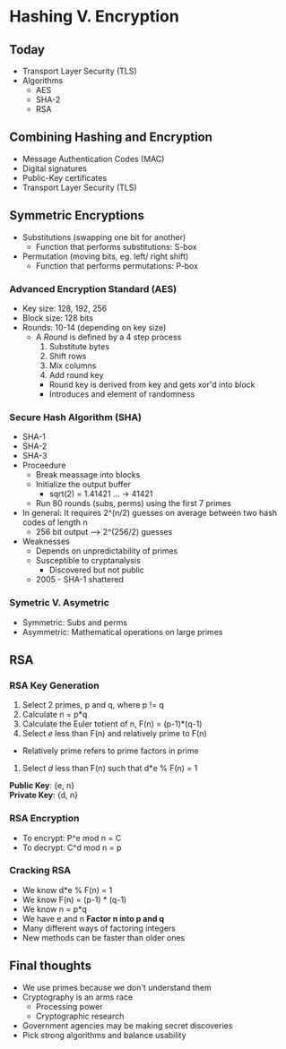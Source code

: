 Hashing V. Encryption
============================

## Today
* Transport Layer Security (TLS)
* Algorithms
  * AES
  * SHA-2
  * RSA

## Combining Hashing and Encryption
* Message Authentication Codes (MAC)
* Digital signatures
* Public-Key certificates
* Transport Layer Security (TLS)

## Symmetric Encryptions
* Substitutions (swapping one bit for another)
  * Function that performs substitutions: S-box
* Permutation (moving bits, eg. left/ right shift)
  * Function that performs permutations: P-box

### Advanced Encryption Standard (AES)
* Key size: 128, 192, 256
* Block size: 128 bits
* Rounds: 10-14 (depending on  key size)
  * A *Round* is defined by a 4 step process
    1. Substitute bytes
    1. Shift rows
    1. Mix columns
    1. Add round key
      * Round key is derived from key and gets xor'd into block
      * Introduces and element of randomness

### Secure Hash Algorithm (SHA)
* SHA-1
* SHA-2
* SHA-3
* Proceedure
  * Break meassage into blocks
  * Initialize the output buffer
    * sqrt(2) = 1.41421 ... -> 41421
  * Run 80 rounds (subs, perms) using the first 7 primes
* In general: It requires 2^(n/2) guesses on average between two hash codes of length n
  * 256 bit output --> 2^(256/2) guesses
* Weaknesses
  * Depends on unpredictability of primes
  * Susceptible to cryptanalysis
    * Discovered but not public
  * 2005 - SHA-1 shattered

### Symetric V. Asymetric
* Symmetric: Subs and perms
* Asymmetric: Mathematical operations on large primes

## RSA
### RSA Key Generation
1. Select 2 primes, p and q, where p != q
1. Calculate n = p*q
1. Calculate the Euler totient of n, F(n) = (p-1)*(q-1)
1. Select *e* less than F(n) and relatively prime to F(n)
  * Relatively prime refers to prime factors in prime
1. Select *d* less than F(n) such that d*e % F(n) = 1

**Public Key**: {e, n}  
**Private Key**: {d, n}

### RSA Encryption
* To encrypt: P^e mod n = C
* To decrypt: C^d mod n = p

### Cracking RSA
* We know d*e % F(n) = 1
* We know F(n) = (p-1) * (q-1)
* We know n = p*q
* We have e and n
**Factor n into p and q**
* Many different ways of factoring integers
* New methods can be faster than older ones

## Final thoughts
* We use primes because we don't understand them
* Cryptography is an arms race
  * Processing power
  * Cryptographic research
* Government agencies may be making secret discoveries
* Pick strong algorithms and balance usability
